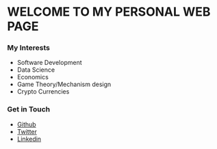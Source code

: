 # WELCOME TO MY PERSONAL WEB PAGE

### My Interests

- Software Development
- Data Science
- Economics
- Game Theory/Mechanism design
- Crypto Currencies

### Get in Touch

- [Github](https://github.com/will-i-amv)
- [Twitter](http://twitter.com/will_i_amv)
- [Linkedin](www.linkedin.com/in/will-i-amv)
